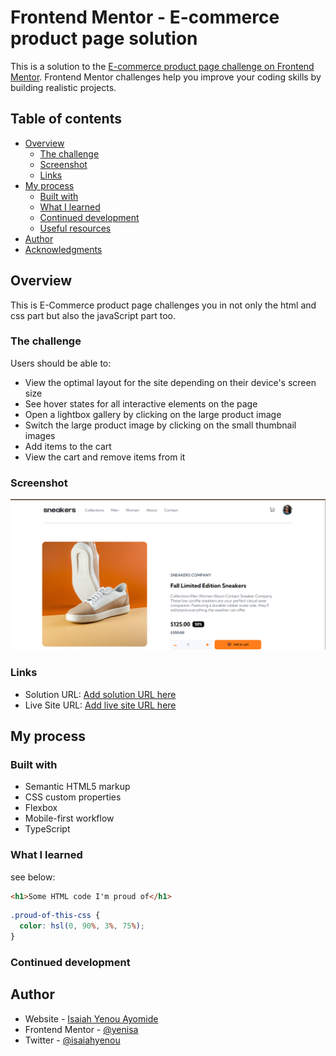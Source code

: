 # Frontend Mentor - E-commerce product page solution

This is a solution to the [E-commerce product page challenge on Frontend Mentor](https://www.frontendmentor.io/challenges/ecommerce-product-page-UPsZ9MJp6). Frontend Mentor challenges help you improve your coding skills by building realistic projects.

## Table of contents

- [Overview](#overview)
  - [The challenge](#the-challenge)
  - [Screenshot](#screenshot)
  - [Links](#links)
- [My process](#my-process)
  - [Built with](#built-with)
  - [What I learned](#what-i-learned)
  - [Continued development](#continued-development)
  - [Useful resources](#useful-resources)
- [Author](#author)
- [Acknowledgments](#acknowledgments)

## Overview

This is E-Commerce product page challenges you in not only the html and css part but also the javaScript part too.

### The challenge

Users should be able to:

- View the optimal layout for the site depending on their device's screen size
- See hover states for all interactive elements on the page
- Open a lightbox gallery by clicking on the large product image
- Switch the large product image by clicking on the small thumbnail images
- Add items to the cart
- View the cart and remove items from it

### Screenshot

![](./assets/images/screenshot.png)

### Links

- Solution URL: [Add solution URL here](https://your-solution-url.com)
- Live Site URL: [Add live site URL here](https://your-live-site-url.com)

## My process

### Built with

- Semantic HTML5 markup
- CSS custom properties
- Flexbox
- Mobile-first workflow
- TypeScript

### What I learned

see below:

```html
<h1>Some HTML code I'm proud of</h1>
```

```css
.proud-of-this-css {
  color: hsl(0, 90%, 3%, 75%);
}
```

### Continued development


## Author

- Website - [Isaiah Yenou Ayomide](https://github.com/yenisaa)
- Frontend Mentor - [@yenisa](https://www.frontendmentor.io/profile/yenisaa)
- Twitter - [@isaiahyenou](https://www.twitter.com/isaiahyenou)
